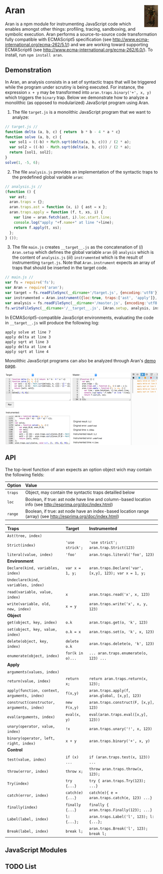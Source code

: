 # Aran <img src="aran.png" align="right" alt="aran-logo" title="Aran Linvail"/>

Aran is a npm module for instrumenting JavaScript code which enables amongst other things: profiling, tracing, sandboxing, and symbolic execution. Aran performs a source-to-source code transformation fully compatible with ECMAScript5 specification (see http://www.ecma-international.org/ecma-262/5.1/) and we are working toward supporting ECMAScript6 (see http://www.ecma-international.org/ecma-262/6.0/). To install, run `npm install aran`.

## Demonstration

In Aran, an analysis consists in a set of syntactic traps that will be triggered while the program under scrutiny is being executed.
For instance, the expression `x + y` may be transformed into `aran.traps.binary('+', x, y)` which triggers the `binary` trap.
Below we demonstrate how to analyze a monolithic (as opposed to modularized) JavaScript program using Aran.

1. The file `target.js` is a monolithic JavaScript program that we want to analyze:

  ```javascript
  // target.js //
  function delta (a, b, c) { return  b * b - 4 * a * c}
  function solve (a, b, c) {
    var sol1 = ((-b) + Math.sqrt(delta(a, b, c))) / (2 * a);
    var sol2 = ((-b) - Math.sqrt(delta(a, b, c))) / (2 * a);
    return [sol1, sol2];
  }
  solve(1, -5, 6);
  ```

2. The file `analysis.js` provides an implementation of the syntactic traps to the predefined global variable `aran`:

  ```javascript
  // analysis.js //
  (function () {
    var ast;
    aran.traps = {};
    aran.traps.ast = function (x, i) { ast = x };
    aran.traps.apply = function (f, t, xs, i) {
      var line = aran.fetch(ast, i).loc.start.line;
      console.log("apply "+f.name+" at line "+line);
      return f.apply(t, xs);
    };
  } ());
  ```

3. The file `main.js` creates `__target__.js` as the concatenation of (*i*) `Aran.setup` which defines the global variable `aran` (*ii*) `analysis` which is the content of `analysis.js` (*iii*) `instrumented` which is the result of instrumenting `target.js`. Note that `Aran.instrument` expects an array of traps that should be inserted in the target code.

  ```javascript
  // main.js //
  var fs = require('fs');
  var Aran = require('aran');
  var target = fs.readFileSync(__dirname+'/target.js', {encoding:'utf8'});
  var instrumented = Aran.instrument({loc:true, traps:['ast', 'apply']}, target);
  var analysis = fs.readFileSync(__dirname+'/master.js', {encoding:'utf8'});
  fs.writeFileSync(__dirname+'/__target__.js', [Aran.setup, analysis, instrumented].join('\n'));
  ```

In ECMAScript5-compatible JavaScript environments, evaluating the code in `__target__.js` will produce the following log: 

```
apply solve at line 7
apply delta at line 3
apply sqrt at line 3
apply delta at line 4
apply sqrt at line 4
```

Monolithic JavaScript programs can also be analyzed through Aran's [demo page](http://rawgit.com/lachrist/aran/master/glitterdust/demo.html).

<img src="demo.png" align="center" alt="demo-screenshot" title="Aran's demonstration page"/>

## API

The top-level function of aran expects an option object wich may contain the following fields:

Option  | Value
:-------|:----------------
`traps` | Object, may contain the syntactic traps detailled below
`loc`   | Boolean, if true: ast node have line and column-based location info (see http://esprima.org/doc/index.html)
`range` | Boolean, if true: ast node have an index-based location range (array) (see http://esprima.org/doc/index.html)

Traps | Target | Instrumented
:-----|:-------|:------------
`Ast(tree, index)` ||
`Strict(index)` | `'use strick';` | `'use strict'; aran.trap.Strict(123)`
`literal(value, index)` | `'foo'` | `aran.traps.literal('foo', 123)`
**Environment** ||
`Declare(kind, variables, index)` | `var x = 1, y;` | `aran.traps.Declare('var', [x,y], 123); var x = 1, y;`
`Undeclare(kind, variables, index)` ||
`read(variable, value, index)` | `x` | `aran.traps.read('x', x, 123)` |
`write(variable, old, new, index)` | `x = y` | `aran.traps.write('x', x, y, 123)`
**Object** ||
`get(object, key, index)` | `o.k` | `aran.traps.get(o, 'k', 123)` 
`set(object, key, value, index)` | `o.k = x` | `aran.traps.set(o, 'k', x, 123)`
`delete(object, key, index)` | `delete o.k` | `aran.traps.delete(o, 'k', 123)`
`enumerate(object, index)` | `for(k in o)...` | `... aran.traps.enumerate(o, 123) ...`
**Apply** ||
`arguments(values, index)` ||
`return(value, index)` | `return x;` | `return aran.traps.return(x, 123);`
`apply(function, context, arguments, index)` | `f(x,y)` | `aran.traps.apply(f, aran.global, [x,y], 123)`
`construct(constructor, arguments, index)` | `new F(x,y)` | `aran.traps.construct(F, [x,y], 123)`
`eval(arguments, index)` | `eval(x, y)` | `eval(aran.traps.eval([x,y], 123))`
`unary(operator, value, index)` | `!x` | `aran.traps.unary('!', x, 123)`
`binary(operator, left, right, index)` | `x + y` | `aran.traps.binary('+', x, y)`
**Control** ||
`test(value, index)` | `if (x) ...` | `if (aran.traps.test(x, 123)) ...`
`throw(error, index)` | `throw x;` | `throw aran.traps.throw(x, 123);`
`Try(index)` | `try {...}` | `try { aran.traps.Try(123); ...}`
`catch(error, index)` | `catch(e){...}` | `catch(e){ e = aran.traps.catch(e, 123) ...}`
`finally(index)` | `finally {...}` | `finally { aran.traps.Finally(123); ...}`
`Label(label, index)` | `l: {...};` | `aran.traps.Label('l', 123); l: {...};`
`Break(label, index)` | `break l;` | `aran.traps.Break('l', 123); break l;`

## JavaScript Modules



## TODO List